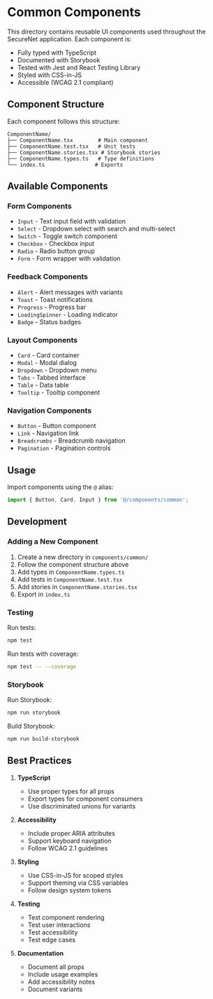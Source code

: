 # Common Components

This directory contains reusable UI components used throughout the SecureNet application. Each component is:
- Fully typed with TypeScript
- Documented with Storybook
- Tested with Jest and React Testing Library
- Styled with CSS-in-JS
- Accessible (WCAG 2.1 compliant)

## Component Structure

Each component follows this structure:
```
ComponentName/
├── ComponentName.tsx        # Main component
├── ComponentName.test.tsx   # Unit tests
├── ComponentName.stories.tsx # Storybook stories
├── ComponentName.types.ts   # Type definitions
└── index.ts                # Exports
```

## Available Components

### Form Components
- `Input` - Text input field with validation
- `Select` - Dropdown select with search and multi-select
- `Switch` - Toggle switch component
- `Checkbox` - Checkbox input
- `Radio` - Radio button group
- `Form` - Form wrapper with validation

### Feedback Components
- `Alert` - Alert messages with variants
- `Toast` - Toast notifications
- `Progress` - Progress bar
- `LoadingSpinner` - Loading indicator
- `Badge` - Status badges

### Layout Components
- `Card` - Card container
- `Modal` - Modal dialog
- `Dropdown` - Dropdown menu
- `Tabs` - Tabbed interface
- `Table` - Data table
- `Tooltip` - Tooltip component

### Navigation Components
- `Button` - Button component
- `Link` - Navigation link
- `Breadcrumbs` - Breadcrumb navigation
- `Pagination` - Pagination controls

## Usage

Import components using the `@` alias:

```typescript
import { Button, Card, Input } from '@/components/common';
```

## Development

### Adding a New Component

1. Create a new directory in `components/common/`
2. Follow the component structure above
3. Add types in `ComponentName.types.ts`
4. Add tests in `ComponentName.test.tsx`
5. Add stories in `ComponentName.stories.tsx`
6. Export in `index.ts`

### Testing

Run tests:
```bash
npm test
```

Run tests with coverage:
```bash
npm test -- --coverage
```

### Storybook

Run Storybook:
```bash
npm run storybook
```

Build Storybook:
```bash
npm run build-storybook
```

## Best Practices

1. **TypeScript**
   - Use proper types for all props
   - Export types for component consumers
   - Use discriminated unions for variants

2. **Accessibility**
   - Include proper ARIA attributes
   - Support keyboard navigation
   - Follow WCAG 2.1 guidelines

3. **Styling**
   - Use CSS-in-JS for scoped styles
   - Support theming via CSS variables
   - Follow design system tokens

4. **Testing**
   - Test component rendering
   - Test user interactions
   - Test accessibility
   - Test edge cases

5. **Documentation**
   - Document all props
   - Include usage examples
   - Add accessibility notes
   - Document variants 